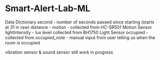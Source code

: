 # Smart-Alert-Lab-ML

Data Dictionary 
second - number of seconds passed since starting (starts at 31 in raw)
distance - 
motion - collected from HC-SR501 Motion Sensor
lightIntensity - lux level collected from BH1750 Light Sensor
occupied - collected from 
occupied_note - manual input from user telling us when the room is occupied 

vibration sensor & sound sensor still work in progress